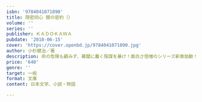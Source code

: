 ```yaml
---
isbn: '9784041071090'
title: 隠密同心 闇の密約（）
volume: ''
series: ''
publisher: ＫＡＤＯＫＡＷＡ
pubdate: '2018-06-15'
cover: 'https://cover.openbd.jp/9784041071090.jpg'
author: 小杉健治／著
description: 命の危険も顧みず、幕閣に蠢く陰謀を暴け！面白さ倍増のシリーズ新章始動！
price: '640'
genre: ''
target: 一般
format: 文庫
content: 日本文学、小説・物語

---
```

